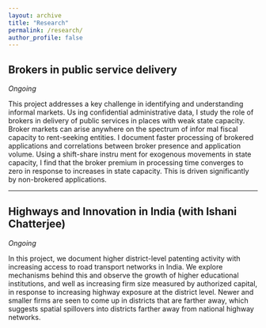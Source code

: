 ```yaml
---
layout: archive
title: "Research"
permalink: /research/
author_profile: false
---
```


## Brokers in public service delivery
*Ongoing*

This project addresses a key challenge in identifying and understanding informal markets. Us
ing confidential administrative data, I study the role of brokers in delivery of public services in
places with weak state capacity. Broker markets can arise anywhere on the spectrum of infor
mal fiscal capacity to rent-seeking entities. I document faster processing of brokered applications
and correlations between broker presence and application volume. Using a shift-share instru
ment for exogenous movements in state capacity, I find that the broker premium in processing
time converges to zero in response to increases in state capacity. This is driven significantly by
non-brokered applications.


---

## Highways and Innovation in India (with Ishani Chatterjee)
*Ongoing*

In this project, we document higher district-level patenting activity with increasing access to
road transport networks in India. We explore mechanisms behind this and observe the growth of
higher educational institutions, and well as increasing firm size measured by authorized capital, in
response to increasing highway exposure at the district level. Newer and smaller firms are seen to
come up in districts that are farther away, which suggests spatial spillovers into districts farther
away from national highway networks.

